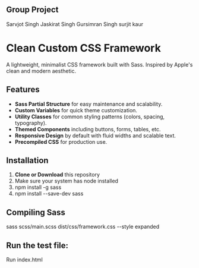 ## Group Project
Sarvjot Singh
Jaskirat Singh
Gursimran Singh
surjit kaur
# Clean Custom CSS Framework

A lightweight, minimalist CSS framework built with Sass. Inspired by Apple's clean and modern aesthetic.

## Features

- **Sass Partial Structure** for easy maintenance and scalability.
- **Custom Variables** for quick theme customization.
- **Utility Classes** for common styling patterns (colors, spacing, typography).
- **Themed Components** including buttons, forms, tables, etc.
- **Responsive Design** by default with fluid widths and scalable text.
- **Precompiled CSS** for production use.

## Installation

1. **Clone or Download** this repository
2. Make sure your system has node installed
3. npm install -g sass
4. npm install --save-dev sass

## Compiling Sass
sass scss/main.scss dist/css/framework.css --style expanded

## Run the test file:
Run index.html

